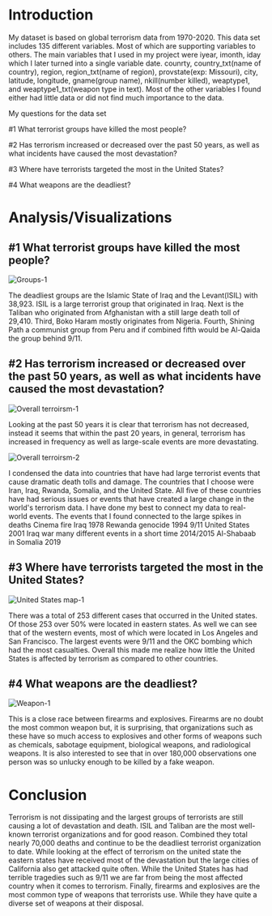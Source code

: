 # Introduction

My dataset is based on global terrorism data from 1970-2020. This data set includes 135 different variables. Most of which are supporting variables to others. The main variables that I used in my project were iyear, imonth, iday which I later turned into a single variable date. counrty, country_txt(name of country), region, region_txt(name of region), provstate(exp: Missouri), city, latitude, longitude, gname(group name), nkill(number killed), weaptype1, and  weaptype1_txt(weapon type in text). Most of the other variables I found either had little data or did not find much importance to the data.

My questions for the data set

#1 What terrorist groups have killed the most people?

#2 Has terrorism increased or decreased over the past 50 years, as well as what incidents have caused the most devastation?

#3 Where have terrorists targeted the most in the United States?

#4 What weapons are the deadliest?

# Analysis/Visualizations

## #1 What terrorist groups have killed the most people?


![Groups-1](https://user-images.githubusercontent.com/95449976/206513925-3edb5363-ab0a-4b0c-9388-93cf06ac9104.png)


The deadliest groups are the Islamic State of Iraq and the Levant(ISIL) with 38,923. ISIL is a large terrorist group that originated in Iraq. Next is the Taliban who originated from Afghanistan with a still large death toll of 29,410. Third, Boko Haram mostly originates from Nigeria. Fourth, Shining Path a communist group from Peru and if combined fifth would be Al-Qaida the group behind 9/11.


## #2 Has terrorism increased or decreased over the past 50 years, as well as what incidents have caused the most devastation?


![Overall terroirsm-1](https://user-images.githubusercontent.com/95449976/206345605-348bf63d-14ca-4470-904e-c9b857395367.png)


Looking at the past 50 years it is clear that terrorism has not decreased, instead it seems that within the past 20 years, in general, terrorism has increased in frequency as well as large-scale events are more devastating.


![Overall terroirsm-2](https://user-images.githubusercontent.com/95449976/206345663-b1c3446e-49e8-4049-b198-64069345ac7b.png)


I condensed the data into countries that have had large terrorist events that cause dramatic death tolls and damage. The countries that I choose were Iran, Iraq, Rwanda, Somalia, and the United State. All five of these countries have had serious issues or events that have created a large change in the world's terrorism data. I have done my best to connect my data to real-world events. 
The events that I found connected to the large spikes in deaths
Cinema fire Iraq 1978
Rewanda genocide 1994
9/11 United States 2001
Iraq war many different events in a short time 2014/2015
Al-Shabaab in Somalia 2019


## #3 Where have terrorists targeted the most in the United States?


![United States map-1](https://user-images.githubusercontent.com/95449976/206514095-8e026d25-e61d-4008-bb4b-38e1bcbff0c5.png)


There was a total of 253 different cases that occurred in the United states. Of those 253 over 50% were located in eastern states. As well we can see that of the western events, most of which were located in Los Angeles and San Francisco. The largest events were 9/11 and the OKC bombing which had the most casualties. Overall this made me realize how little the United States is affected by terrorism as compared to other countries.


## #4 What weapons are the deadliest?


![Weapon-1](https://user-images.githubusercontent.com/95449976/206514150-8b6818a2-5d80-4d1f-a725-1ceb97e529ab.png)


This is a close race between firearms and explosives. Firearms are no doubt the most common weapon but, it is surprising, that organizations such as these have so much access to explosives and other forms of weapons such as chemicals, sabotage equipment, biological weapons, and radiological weapons. It is also interested to see that in over 180,000 observations one person was so unlucky enough to be killed by a fake weapon.


# Conclusion

Terrorism is not dissipating and the largest groups of terrorists are still causing a lot of devastation and death.  ISIL and Taliban are the most well-known terrorist organizations and for good reason. Combined they total nearly 70,000 deaths and continue to be the deadliest terrorist organization to date. While looking at the effect of terrorism on the united state the eastern states have received most of the devastation but the large cities of California also get attacked quite often. While the United States has had terrible tragedies such as 9/11 we are far from being the most affected country when it comes to terrorism. Finally, firearms and explosives are the most common type of weapons that terrorists use. While they have quite a diverse set of weapons at their disposal.

